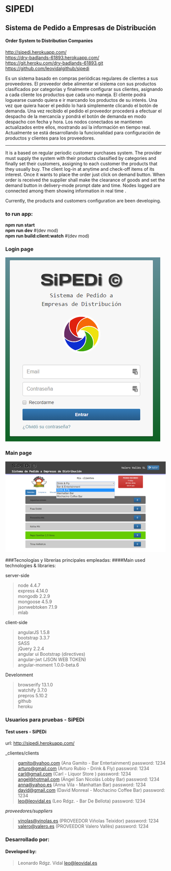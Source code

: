 # SIPEDI

## Sistema de Pedido a Empresas de Distribución
#### Order System to Distribution Companies

http://sipedi.herokuapp.com/<br />
https://dry-badlands-61893.herokuapp.com/<br />
https://git.heroku.com/dry-badlands-61893.git<br />
https://github.com/leovidalgithub/sipedi<br />

Es un sistema basado en compras periódicas regulares de clientes a sus proveedores. El proveedor debe alimentar el sistema con sus productos clasificados por categorías y finalmente configurar sus clientes, asignando a cada cliente los productos que cada uno maneja.
El cliente podrá loguearse cuando quiera e ir marcando los productos de su interés. Una vez que quiera hacer el pedido lo hará simplemente clicando el botón de demanda. Una vez recibido el pedido el proveedor procederá a efectuar el despacho de la mercancía y pondrá el botón de demanda en modo despacho con fecha y hora.
Los nodos conectados se mantienen actualizados entre ellos, mostrando así la información en tiempo real.
Actualmente se está desarrollando la funcionalidad para configuración de productos y clientes para los proveedores.

***

It is a based on regular periodic customer purchases system. The provider must supply the system with their products classified by categories and finally set their customers, assigning to each customer the products that they usually buy.
The client log-in at anytime and check-off items of its interest. Once it wants to place the order just click on demand button. When order is received the supplier shall make the clearance of goods and set the demand button in delivery-mode prompt date and time.
Nodes logged are connected among them showing information in real time .

Currently, the products and customers configuration are been developing.

### to run app:
**npm run start**<br />
**npm run dev** #(dev mod)<br />
**npm run build:client:watch** #(dev mod)<br />

### Login page
![alt text](docs/img/login.png "Login page")

### Main page
![alt text](docs/img/main_view.png "Main page")

###Tecnologías y librerías principales empleadas:
####Main used technologies & libraries:

server-side
>node 4.4.7<br />
>express 4.14.0<br />
>mongodb 2.2.9<br />
>mongoose 4.5.9<br />
>jsonwebtoken 7.1.9<br />
>mlab<br />

client-side
>angularJS 1.5.8<br />
>bootstrap 3.3.7<br />
>SASS<br />
>jQuery 2.2.4<br />
>angular ui Bootstrap (directives)<br />
>angular-jwt (JSON WEB TOKEN)<br />
>angular-moment 1.0.0-beta.6<br />

Develonment<br />
>browserify 13.1.0<br />
>watchify 3.7.0<br />
>prepros 5.10.2<br />
>github<br />
>heroku<br />

### Usuarios para pruebas - SiPEDi
#### Test users - SiPEDi

url: http://sipedi.herokuapp.com/

_clientes/clients
>gamito@yahoo.com (Ana Gamito - Bar Entertainment) password: 1234<br />
>arturo@gmail.com (Arturo Rubio - Drink & Fly) password: 1234<br />
>carl@gmail.com (Carl - Liquor Store ) password: 1234<br />
>angel@hotmail.com (Ángel San Nicolás Lobby Bar) password: 1234<br />
>anna@yahoo.es (Anna Vila - Manhattan Bar) password: 1234<br />
>david@gmail.com (David Monreal - Mochacino Coffee Bar) password: 1234<br />
>leo@leovidal.es (Leo Rdgz. - Bar De Bellota) password: 1234<br />

_proveedores/suppliers_
>vinolas@vinolas.es (PROVEEDOR Viñolas Teixidor) password: 1234<br />
>valero@valero.es (PROVEEDOR Valero Vallès) password: 1234<br />

### Desarrollado por:
#### Developed by:

>Leonardo Rdgz. Vidal
>   leo@leovidal.es
